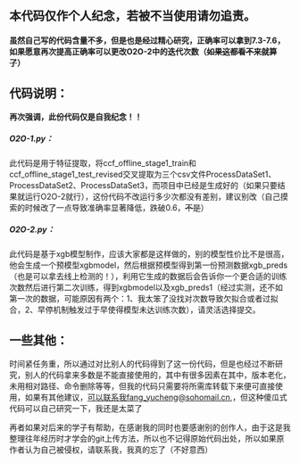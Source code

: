 ## 本代码仅作个人纪念，若被不当使用请勿追责。

#### 虽然自己写的代码含量不多，但是也是经过精心研究，正确率可以拿到7.3-7.6，如果愿意再次提高正确率可以更改O2O-2中的迭代次数（~~如果这都看不来就算了~~）

## 代码说明：

**再次强调，此份代码仅是自我纪念！！**

##### O2O-1.py：

此代码是用于特征提取，将ccf_offline_stage1_train和ccf_offline_stage1_test_revised交叉提取为三个csv文件ProcessDataSet1、ProcessDataSet2、ProcessDataSet3，而项目中已经是生成好的（如果只要结果就运行O2O-2就行），这份代码不改运行多少次都没有差别，建议别改（自己摸索的时候改了一点导致准确率显著降低，跌破0.6，~~不是~~）

##### O2O-2.py：

此代码是基于xgb模型制作，应该大家都是这样做的，别的模型性价比不是很高，他会生成一个预模型xgbmodel，然后根据预模型得到第一份预测数据xgb_preds（也是可以拿去线上检测的！），利用它生成的数据后会告诉你一个更合适的训练次数然后进行第二次训练，得到xgbmodel以及xgb_preds1（经过实测，还不如第一次的数据，可能原因有两个：1、我太笨了没找对次数导致欠拟合或者过拟合，2、早停机制触发过于早使得模型未达训练次数），请灵活选择提交。



## 一些其他：

时间紧任务重，所以通过对比别人的代码得到了这一份代码，但是也经过不断研究，别人的代码拿来多数是不能直接使用的，其中有很多因素在其中，版本老化，未用相对路径、命令删除等等，但我的代码只需要将所需库转载下来便可直接使用，如果有其他建议，可以联系我fang_yucheng@sohomail.cn,，但这种傻瓜式代码可以自己研究一下，我还是太菜了

再者如果对后来的学子有帮助，在感谢我的同时也要感谢别的创作人，由于这是我整理往年经历时才学会的git上传方法，所以也不记得原始代码出处，所以如果原作者认为自己被侵权，请联系我，我真的忘了（不好意西）

